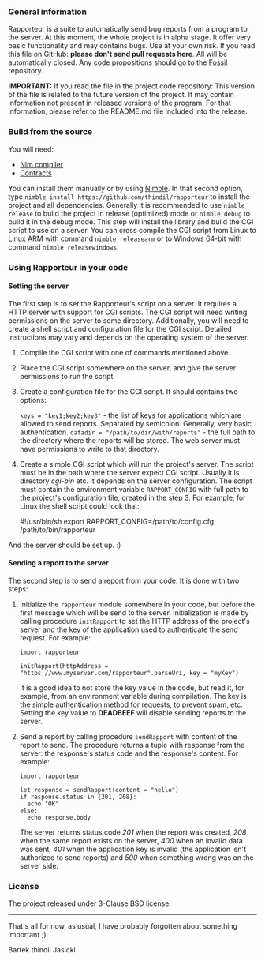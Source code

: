 ### General information

Rapporteur is a suite to automatically send bug reports from a program to the
server. At this moment, the whole project is in alpha stage. It offer very
basic functionality and may contains bugs. Use at your own risk. If you read
this file on GitHub: **please don't send pull requests here**. All will be
automatically closed. Any code propositions should go to the
[Fossil](https://www.laeran.pl.eu.org/repositories/rapporteur) repository.

**IMPORTANT:** If you read the file in the project code repository: This
version of the file is related to the future version of the project. It may
contain information not present in released versions of the program. For
that information, please refer to the README.md file included into the release.

### Build from the source

You will need:

* [Nim compiler](https://nim-lang.org/install.html)
* [Contracts](https://github.com/Udiknedormin/NimContracts)

You can install them manually or by using [Nimble](https://github.com/nim-lang/nimble).
In that second option, type `nimble install https://github.com/thindil/rapporteur` to
install the project and all dependencies. Generally it is recommended to use
`nimble release` to build the project in release (optimized) mode or
`nimble debug` to build it in the debug mode. This step will install the library and
build the CGI script to use on a server. You can cross compile the CGI script from
Linux to Linux ARM with command `nimble releasearm` or to Windows 64-bit with command
`nimble releasewindows`.

### Using Rapporteur in your code

#### Setting the server
The first step is to set the Rapporteur's script on a server. It requires a
HTTP server with support for CGI scripts. The CGI script will need writing
permissions on the server to some directory. Additionally, you will need to create
a shell script and configuration file for the CGI script. Detailed instructions
may vary and depends on the operating system of the server.

1. Compile the CGI script with one of commands mentioned above.
2. Place the CGI script somewhere on the server, and give the server permissions
   to run the script.
3. Create a configuration file for the CGI script. It should contains two options:

   `keys = "key1;key2;key3"` - the list of keys for applications which are allowed
    to send reports. Separated by semicolon. Generally, very basic authentication.
   `datadir = "/path/to/dir/with/reports"` - the full path to the directory where
    the reports will be stored. The web server must have permissions to write to
    that directory.
4. Create a simple CGI script which will run the project's server. The script must
   be in the path where the server expect CGI script. Usually it is directory *cgi-bin*
   etc. It depends on the server configuration. The script must contain the
   environment variable `RAPPORT_CONFIG` with full path to the project's
   configuration file, created in the step 3. For example, for Linux the shell
   script could look that:

      #!/usr/bin/sh
      export RAPPORT_CONFIG=/path/to/config.cfg
      /path/to/bin/rapporteur

And the server should be set up. :)

#### Sending a report to the server
The second step is to send a report from your code. It is done with two steps:

1. Initialize the `rapporteur` module somewhere in your code, but before the
   first message which will be send to the server. Initialization is made by
   calling procedure `initRapport` to set the HTTP address of the project's
   server and the key of the application used to authenticate the send request.
   For example:

       import rapporteur

       initRapport(httpAddress = "https://www.myserver.com/rapporteur".parseUri, key = "myKey")

   It is a good idea to not store the key value in the code, but read it, for
   example, from an environment variable during compilation. The key is the
   simple authentication method for requests, to prevent spam, etc. Setting
   the key value to **DEADBEEF** will disable sending reports to the server.

2. Send a report by calling procedure `sendRapport` with content of the report
   to send. The procedure returns a tuple with response from the server: the
   response's status code and the response's content. For example:

       import rapporteur

       let response = sendRapport(content = "hello")
       if response.status in {201, 208}:
         echo "OK"
       else:
         echo response.body

   The server returns status code *201* when the report was created, *208* when
   the same report exists on the server, *400* when an invalid data was sent,
   *401* when the application key is invalid (the application isn't authorized
   to send reports) and *500* when something wrong was on the server side.

### License

The project released under 3-Clause BSD license.

---
That's all for now, as usual, I have probably forgotten about something important ;)

Bartek thindil Jasicki
